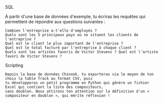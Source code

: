 SQL

À partir d'une base de données d'exemple, tu écriras les requêtes qui permettent de répondre aux questions suivantes :

    Combien l'entreprise a-t'elle d'employés ?
    Quels sont les 5 principaux pays où se situent les clients de l'entreprise ?
    Quel est le client le plus important de l'entreprise ?
    Quel est le total facturé par l'entreprise à chaque client ?
    Quels sont les artistes favoris de Victor Stevens ? Quel est l'artiste favori de Victor Stevens ?

Scripting

    Depuis la base de données Chinook, tu exporteras via le moyen de ton choix la table Track au format CSV, puis 
    tu développeras un petit programme en Python qui génère un fichier Excel qui contient la liste des compositeurs, 
    sans doublon. Nous attirons ton attention sur la définition d'un « compositeur en doublon », qui mérite réflexion !

